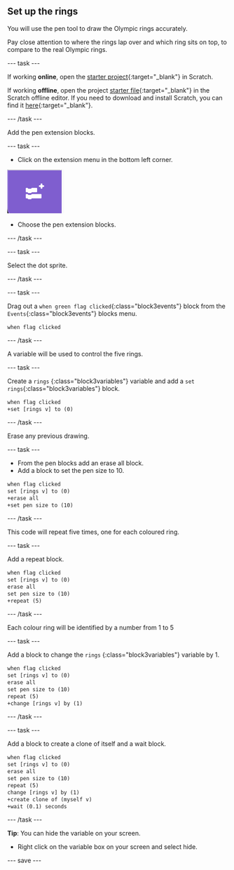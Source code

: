 ## Set up the rings

You will use the pen tool to draw the Olympic rings accurately. 

Pay close attention to where the rings lap over and which ring sits on top, to compare to the real Olympic rings.

--- task ---

If working **online**, open the [starter project](https://scratch.mit.edu/projects/1048263697/){:target="_blank"} in Scratch.
 
If working **offline**, open the project [starter file](https://rpf.io/p/en/olympic-rings-get){:target="_blank"} in the Scratch offline editor. If you need to download and install Scratch, you can find it [here](https://scratch.mit.edu/download){:target="_blank"}.

--- /task ---

Add the pen extension blocks.

--- task ---

+ Click on the extension menu in the bottom left corner.

![The extension menu](images/extension_menu.png)

+ Choose the pen extension blocks.

--- /task ---

--- task ---

Select the dot sprite.

--- /task ---

--- task ---

Drag out a `when green flag clicked`{:class="block3events"} block from the `Events`{:class="block3events"} blocks menu.

```blocks3
when flag clicked
```

--- /task ---

A variable will be used to control the five rings.

--- task ---

Create a `rings` {:class="block3variables"} variable and add a `set rings`{:class="block3variables"} block. 

```blocks3
when flag clicked
+set [rings v] to (0)
```

--- /task ---

Erase any previous drawing.

--- task ---

+ From the pen blocks add an erase all block.
+ Add a block to set the pen size to 10.

```blocks3
when flag clicked
set [rings v] to (0)
+erase all
+set pen size to (10)
```

--- /task ---

This code will repeat five times, one for each coloured ring. 

--- task ---

Add a repeat block. 

```blocks3
when flag clicked
set [rings v] to (0)
erase all
set pen size to (10)
+repeat (5)
```

--- /task ---

Each colour ring will be identified by a number from 1 to 5

--- task ---

Add a block to change the `rings` {:class="block3variables"} variable by 1. 

```blocks3
when flag clicked
set [rings v] to (0)
erase all
set pen size to (10)
repeat (5)
+change [rings v] by (1)
```

--- /task ---

--- task ---

Add a block to create a clone of itself and a wait block.

```blocks3
when flag clicked
set [rings v] to (0)
erase all
set pen size to (10)
repeat (5)
change [rings v] by (1)
+create clone of (myself v)
+wait (0.1) seconds
```

--- /task ---

**Tip**: You can hide the variable on your screen. 
+ Right click on the variable box on your screen and select hide.

--- save ---
